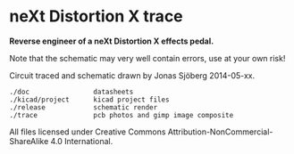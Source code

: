 neXt Distortion X trace 
=======================

**Reverse engineer of a neXt Distortion X effects pedal.**


Note that the schematic may very well contain errors, use at your own risk!

Circuit traced and schematic drawn by Jonas Sjöberg 2014-05-xx.

```
./doc                datasheets
./kicad/project      kicad project files
./release            schematic render
./trace              pcb photos and gimp image composite
```

All files licensed under Creative Commons Attribution-NonCommercial-ShareAlike
4.0 International.
